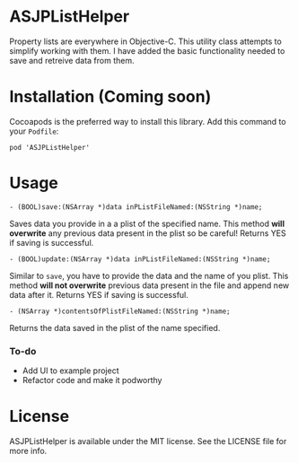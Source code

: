 # ASJPListHelper

Property lists are everywhere in Objective-C. This utility class attempts to simplify working with them. I have added the basic functionality needed to save and retreive data from them.

# Installation (Coming soon)

Cocoapods is the preferred way to install this library. Add this command to your `Podfile`:

```
pod 'ASJPListHelper'
```

# Usage

```
- (BOOL)save:(NSArray *)data inPListFileNamed:(NSString *)name;
```

Saves data you provide in a a plist of the specified name. This method **will overwrite** any previous data present in the plist so be careful! Returns YES if saving is successful.

```
- (BOOL)update:(NSArray *)data inPListFileNamed:(NSString *)name;
```

Similar to `save`, you have to provide the data and the name of you plist. This method **will not overwrite** previous data present in the file and append new data after it. Returns YES if saving is successful.

```
- (NSArray *)contentsOfPlistFileNamed:(NSString *)name;
```

Returns the data saved in the plist of the name specified.

### To-do

- Add UI to example project
- Refactor code and make it podworthy

# License

ASJPListHelper is available under the MIT license. See the LICENSE file for more info.
